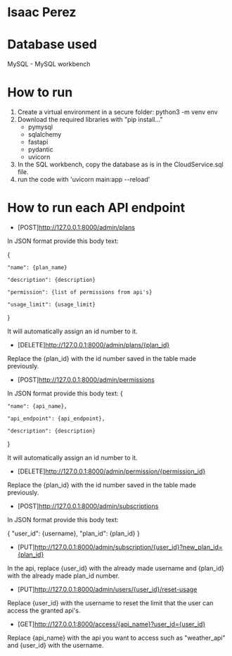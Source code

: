 # Isaac Perez

# Database used
MySQL - MySQL workbench

# How to run
1. Create a virtual environment in a secure folder: python3 -m venv env
2. Download the required libraries with "pip install..."
    - pymysql
    - sqlalchemy
    - fastapi
    - pydantic
    - uvicorn
3. In the SQL workbench, copy the database as is in the CloudService.sql file.
4. run the code with 'uvicorn main:app --reload'

# How to run each API endpoint

- [POST]http://127.0.0.1:8000/admin/plans

In JSON format provide this body text:

{

    "name": {plan_name}

    "description": {description}

    "permission": {list of permissions from api's}

    "usage_limit": {usage_limit}

}

It will automatically assign an id number to it.

- [DELETE]http://127.0.0.1:8000/admin/plans/{plan_id}

Replace the {plan_id} with the id number saved in the table made previously.

- [POST]http://127.0.0.1:8000/admin/permissions

In JSON format provide this body text:
{

    "name": {api_name},

    "api_endpoint": {api_endpoint},

    "description": {description}
    
}

It will automatically assign an id number to it.

- [DELETE]http://127.0.0.1:8000/admin/permission/{permission_id}

Replace the {plan_id} with the id number saved in the table made previously.

- [POST]http://127.0.0.1:8000/admin/subscriptions

In JSON format provide this body text:

{
  "user_id": {username},
  "plan_id": {plan_id}
}

- [PUT]http://127.0.0.1:8000/admin/subscription/{user_id}?new_plan_id={plan_id}

In the api, replace {user_id} with the already made username and {plan_id} with the already made plan_id number.

- [PUT]http://127.0.0.1:8000/admin/users/{user_id}/reset-usage

Replace {user_id} with the username to reset the limit that the user can access the granted api's.

- [GET]http://127.0.0.1:8000/access/{api_name}?user_id={user_id}

Replace {api_name} with the api you want to access such as "weather_api" and {user_id} with the username.

